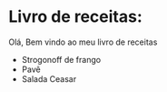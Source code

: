 
# Livro de receitas: #

Olá, Bem vindo ao meu livro de receitas

- Strogonoff de frango
- Pavê
- Salada Ceasar